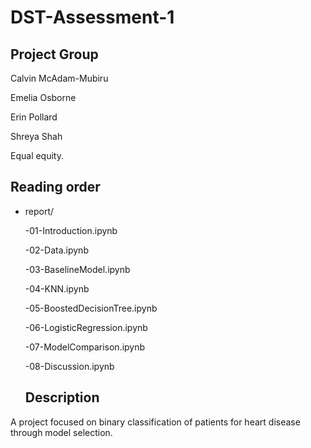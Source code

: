 # DST-Assessment-1

## Project Group

Calvin McAdam-Mubiru

Emelia Osborne

Erin Pollard

Shreya Shah

Equal equity.

## Reading order

* report/

  -01-Introduction.ipynb
  
  -02-Data.ipynb
  
  -03-BaselineModel.ipynb
  
  -04-KNN.ipynb
  
  -05-BoostedDecisionTree.ipynb
  
  -06-LogisticRegression.ipynb
  
  -07-ModelComparison.ipynb
  
  -08-Discussion.ipynb
  
  ## Description 
A project focused on binary classification of patients for heart disease through model selection.
  
